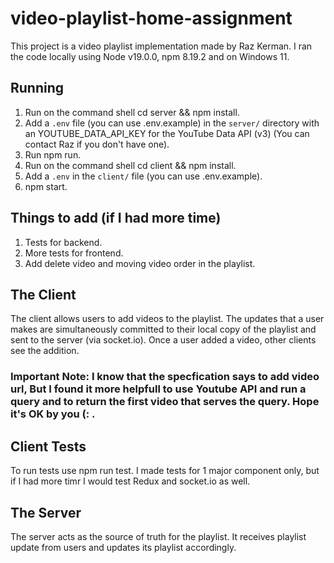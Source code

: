 # video-playlist-home-assignment

This project is a video playlist implementation made by Raz Kerman.
I ran the code locally using Node v19.0.0, npm 8.19.2 and on Windows 11.

## Running

1. Run on the command shell cd server && npm install.
2. Add a `.env` file (you can use .env.example) in the `server/` directory with an YOUTUBE_DATA_API_KEY for the YouTube
   Data API (v3) (You can contact Raz if you don't have one).
3. Run npm run.
4. Run on the command shell cd client && npm install.
5. Add a `.env` in the `client/` file (you can use .env.example).
6. npm start.

## Things to add (if I had more time)

1. Tests for backend.
2. More tests for frontend.
3. Add delete video and moving video order in the playlist.

## The Client

The client allows users to add videos to the playlist. The updates that a user makes are simultaneously committed to
their local copy of the playlist and sent to the server (via socket.io). Once a user added a video, other clients see the addition.

### Important Note: I know that the specfication says to add video url, But I found it more helpfull to use Youtube API and run a query and to return the first video that serves the query. Hope it's OK by you (: .

## Client Tests

To run tests use npm run test. I made tests for 1 major component only, but if I had more timr I would test Redux and socket.io as well.

## The Server

The server acts as the source of truth for the playlist. It receives playlist
update from users and updates its playlist accordingly.
